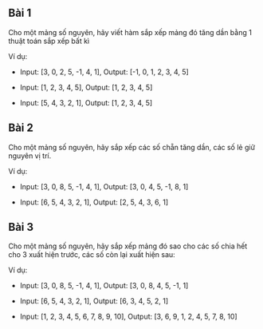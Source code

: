 ## Bài 1

Cho một mảng số nguyên, hãy viết hàm sắp xếp mảng đó tăng dần bằng 1 thuật toán sắp xếp bất kì

Ví dụ:

- Input: [3, 0, 2, 5, -1, 4, 1], Output: [-1, 0, 1, 2, 3, 4, 5]

- Input: [1, 2, 3, 4, 5], Output: [1, 2, 3, 4, 5]

- Input: [5, 4, 3, 2, 1], Output: [1, 2, 3, 4, 5]

## Bài 2

Cho một mảng số nguyên, hãy sắp xếp các số chẵn tăng dần, các số lẻ giữ nguyên vị trí.

Ví dụ:

- Input: [3, 0, 8, 5, -1, 4, 1], Output: [3, 0, 4, 5, -1, 8, 1]

- Input: [6, 5, 4, 3, 2, 1], Output: [2, 5, 4, 3, 6, 1]

## Bài 3

Cho một mảng số nguyên, hãy sắp xếp mảng đó sao cho các số chia hết cho 3 xuất hiện trước, các số còn lại xuất hiện sau:

Ví dụ:

- Input: [3, 0, 8, 5, -1, 4, 1], Output: [3, 0, 8, 4, 5, -1, 1]

- Input: [6, 5, 4, 3, 2, 1], Output: [6, 3, 4, 5, 2, 1]

- Input: [1, 2, 3, 4, 5, 6, 7, 8, 9, 10], Output: [3, 6, 9, 1, 2, 4, 5, 7, 8, 10]